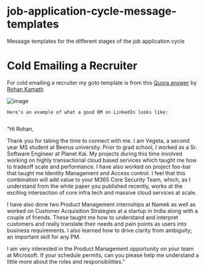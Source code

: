 # job-application-cycle-message-templates
Message templates for the different stages of the job application cycle

# Cold Emailing a Recruiter
For cold emailing a recruiter my goto template is from this [Quora answer](https://qr.ae/pGlSeK) by [Rohan Kamath](https://www.linkedin.com/in/rohankamath/)

![image](https://user-images.githubusercontent.com/22425217/144693418-1b48d12c-0f93-493f-b8ff-6a8fefd14eea.png)

`Here’s an example of what a good DM on LinkedIn looks like:`

>```text
“Hi Rohan,

Thank you for taking the time to connect with me. I am Vegeta, a second year MS student at Beerus university. Prior to grad school, I worked as a Sr. Software Engineer at Planet Kai. My projects during this time involved working on highly transactional cloud based services which taught me how to tradeoff scale and performance. I have also worked on project foo-bar that taught me Identity Management and Access control. I feel that this combination will add value to your M365 Core Security Team, which, as I understand from the white paper you published recently, works at the exciting intersection of core infra tech and massive cloud services at scale.

I have also done two Product Management internships at Namek as well as worked on Customer Acquisition Strategies at a startup in India along with a couple of friends. These taught me how to understand and interpret customers and really translate their needs and pain points as users into business requirements. I also learned how to drive clarity from ambiguity; an important skill for any PM.

I am very interested in the Product Management opportunity on your team at Microsoft. If your schedule permits, can you please help me understand a little more about the roles and responsibilities.”
```
